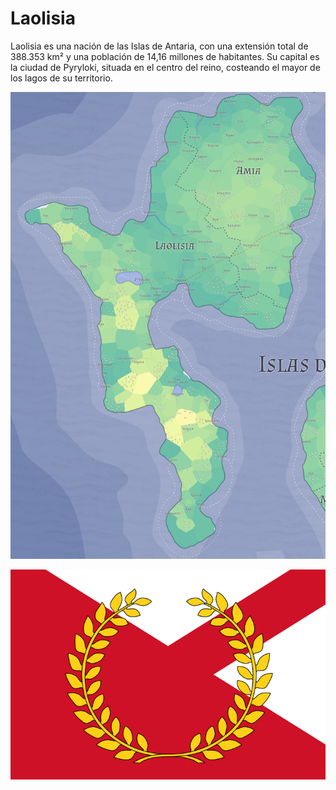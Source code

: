 # Laolisia

Laolisia es una nación de las Islas de Antaria, con una extensión total de 388.353 km² y una población de 14,16 millones de habitantes. Su capital es la ciudad de Pyryloki, situada en el centro del reino, costeando el mayor de los lagos de su territorio.

![Mapa del reino de Laolisia](../.gitbook/assets/image%20%284%29.png)

![Bandera de Laolisia](../.gitbook/assets/laolisia.svg)

